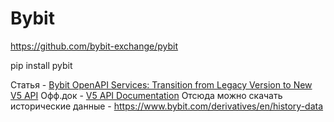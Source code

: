 # Bybit

https://github.com/bybit-exchange/pybit

pip install pybit

Статья - [Bybit OpenAPI Services: Transition from Legacy Version to New V5 API](https://announcements.bybit.com/en/article/bybit-openapi-services-transition-from-legacy-version-to-new-v5-api-blt25b43a5738c00765/)
Офф.док - [V5 API Documentation](https://bybit-exchange.github.io/docs/v5/intro)
Отсюда можно скачать исторические данные - https://www.bybit.com/derivatives/en/history-data
